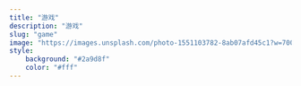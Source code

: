 ```yaml
---
title: "游戏"
description: "游戏"
slug: "game"
image: "https://images.unsplash.com/photo-1551103782-8ab07afd45c1?w=700&auto=format&fit=crop&q=60&ixlib=rb-4.0.3&ixid=M3wxMjA3fDB8MHxzZWFyY2h8MTZ8fGdhbWV8ZW58MHx8MHx8fDA%3D"
style:
    background: "#2a9d8f"
    color: "#fff"
---
```

